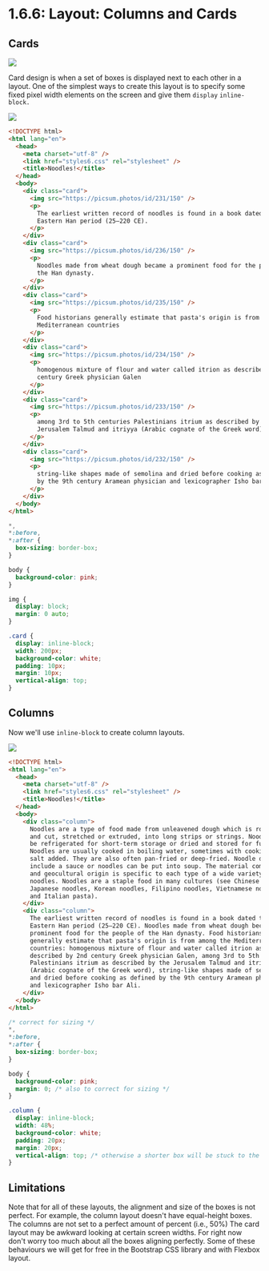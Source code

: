 # 1.6.6: Layout: Columns and Cards

## Cards

![](../../.gitbook/assets/cards-layout.png)

Card design is when a set of boxes is displayed next to each other in a layout. One of the simplest ways to create this layout is to specify some fixed pixel width elements on the screen and give them `display` `inline-block.`

![](../../.gitbook/assets/cards.png)

```html
<!DOCTYPE html>
<html lang="en">
  <head>
    <meta charset="utf-8" />
    <link href="styles6.css" rel="stylesheet" />
    <title>Noodles!</title>
  </head>
  <body>
    <div class="card">
      <img src="https://picsum.photos/id/231/150" />
      <p>
        The earliest written record of noodles is found in a book dated to the
        Eastern Han period (25–220 CE).
      </p>
    </div>
    <div class="card">
      <img src="https://picsum.photos/id/236/150" />
      <p>
        Noodles made from wheat dough became a prominent food for the people of
        the Han dynasty.
      </p>
    </div>
    <div class="card">
      <img src="https://picsum.photos/id/235/150" />
      <p>
        Food historians generally estimate that pasta's origin is from among the
        Mediterranean countries
      </p>
    </div>
    <div class="card">
      <img src="https://picsum.photos/id/234/150" />
      <p>
        homogenous mixture of flour and water called itrion as described by 2nd
        century Greek physician Galen
      </p>
    </div>
    <div class="card">
      <img src="https://picsum.photos/id/233/150" />
      <p>
        among 3rd to 5th centuries Palestinians itrium as described by the
        Jerusalem Talmud and itriyya (Arabic cognate of the Greek word)
      </p>
    </div>
    <div class="card">
      <img src="https://picsum.photos/id/232/150" />
      <p>
        string-like shapes made of semolina and dried before cooking as defined
        by the 9th century Aramean physician and lexicographer Isho bar Ali.
      </p>
    </div>
  </body>
</html>
```

```css
*,
*:before,
*:after {
  box-sizing: border-box;
}

body {
  background-color: pink;
}

img {
  display: block;
  margin: 0 auto;
}

.card {
  display: inline-block;
  width: 200px;
  background-color: white;
  padding: 10px;
  margin: 10px;
  vertical-align: top;
}
```

## Columns

Now we'll use `inline-block` to create column layouts.

![](../../.gitbook/assets/two-column.png)

```html
<!DOCTYPE html>
<html lang="en">
  <head>
    <meta charset="utf-8" />
    <link href="styles6.css" rel="stylesheet" />
    <title>Noodles!</title>
  </head>
  <body>
    <div class="column">
      Noodles are a type of food made from unleavened dough which is rolled flat
      and cut, stretched or extruded, into long strips or strings. Noodles can
      be refrigerated for short-term storage or dried and stored for future use.
      Noodles are usually cooked in boiling water, sometimes with cooking oil or
      salt added. They are also often pan-fried or deep-fried. Noodle dishes can
      include a sauce or noodles can be put into soup. The material composition
      and geocultural origin is specific to each type of a wide variety of
      noodles. Noodles are a staple food in many cultures (see Chinese noodles,
      Japanese noodles, Korean noodles, Filipino noodles, Vietnamese noodles,
      and Italian pasta).
    </div>
    <div class="column">
      The earliest written record of noodles is found in a book dated to the
      Eastern Han period (25–220 CE). Noodles made from wheat dough became a
      prominent food for the people of the Han dynasty. Food historians
      generally estimate that pasta's origin is from among the Mediterranean
      countries: homogenous mixture of flour and water called itrion as
      described by 2nd century Greek physician Galen, among 3rd to 5th centuries
      Palestinians itrium as described by the Jerusalem Talmud and itriyya
      (Arabic cognate of the Greek word), string-like shapes made of semolina
      and dried before cooking as defined by the 9th century Aramean physician
      and lexicographer Isho bar Ali.
    </div>
  </body>
</html>
```

```css
/* correct for sizing */
*,
*:before,
*:after {
  box-sizing: border-box;
}

body {
  background-color: pink;
  margin: 0; /* also to correct for sizing */
}

.column {
  display: inline-block;
  width: 48%;
  background-color: white;
  padding: 20px;
  margin: 20px;
  vertical-align: top; /* otherwise a shorter box will be stuck to the baseline of the taller box */
}
```

## Limitations

Note that for all of these layouts, the alignment and size of the boxes is not perfect. For example, the column layout doesn't have equal-height boxes. The columns are not set to a perfect amount of percent \(i.e., 50%\) The card layout may be awkward looking at certain screen widths. For right now don't worry too much about all the boxes aligning perfectly. Some of these behaviours we will get for free in the Bootstrap CSS library and with Flexbox layout.
